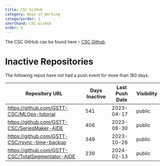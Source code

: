 ```yaml
---
title: CSC GitHub
category: Ways of Working
categoryorder: 2
shorthand: CSC-GitHub
order: 8
---
```


The CSC GitHub can be found here – <a href="https://github.com/GSTT-CSC/">CSC Github</a>.

# Inactive Repositories

The following repos have not had a push event for more than 180 days:

| Repository URL | Days Inactive | Last Push Date | Visibility |
| --- | --- | --- | --- |
| https://github.com/GSTT-CSC/MLOps-tutorial | 541 | 2023-04-17 | public |
| https://github.com/GSTT-CSC/SeriesMaker-AIDE | 406 | 2023-08-30 | public |
| https://github.com/GSTT-CSC/rsync-time-backup | 349 | 2023-10-26 | public |
| https://github.com/GSTT-CSC/TotalSegmentator-AIDE | 239 | 2024-02-13 | public |
